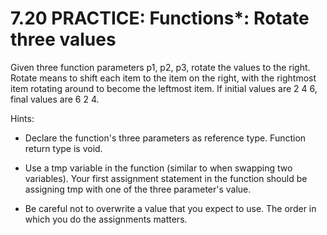 # 7.20 PRACTICE: Functions*: Rotate three values
Given three function parameters p1, p2, p3, rotate the values to the right. Rotate means to shift each item to the item on the right, with the rightmost item rotating around to become the leftmost item. If initial values are 2 4 6, final values are 6 2 4.

Hints:

* Declare the function's three parameters as reference type. Function return type is void.

* Use a tmp variable in the function (similar to when swapping two variables). Your first assignment statement in the function should be assigning tmp with one of the three parameter's value.

* Be careful not to overwrite a value that you expect to use. The order in which you do the assignments matters.